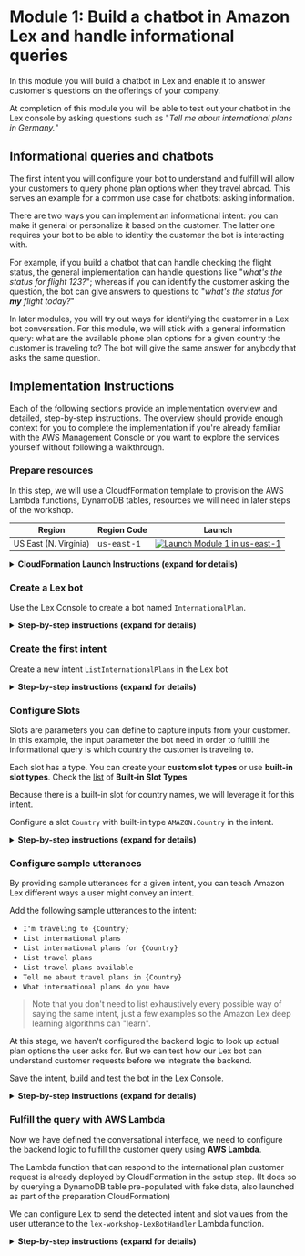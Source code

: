 # Module 1: Build a chatbot in Amazon Lex and handle informational queries

In this module you will build a chatbot in Lex and enable it to answer customer's questions on the offerings of your company. 

At completion of this module you will be able to test out your chatbot in the Lex console by asking questions such as "*Tell me about international plans in Germany.*"

##  Informational queries and chatbots
The first intent you will configure your bot to understand and fulfill will allow your customers to query phone plan options when they travel abroad. This serves an example for a common use case for chatbots: asking information. 

There are two ways you can implement an informational intent: you can make it general or personalize it based on the customer. The latter one requires your bot to be able to identity the customer the bot is interacting with. 

For example, if you build a chatbot that can handle checking the flight status, the general implementation can handle questions like "*what's the status for flight 123?*"; whereas if you can identify the customer asking the question, the bot can give answers to questions to "*what's the status for* ***my*** *flight today?*"

In later modules, you will try out ways for identifying the customer in a Lex bot conversation. For this module, we will stick with a general information query: what are the available phone plan options for a given country the customer is traveling to? The bot will give the same answer for anybody that asks the same question. 



## Implementation Instructions

Each of the following sections provide an implementation overview and detailed, step-by-step instructions. The overview should provide enough context for you to complete the implementation if you're already familiar with the AWS Management Console or you want to explore the services yourself without following a walkthrough.

### Prepare resources 

In this step, we will use a CloudfFormation template to provision the AWS Lambda functions, DynamoDB tables, resources we will need in later steps of the workshop.

Region| Region Code | Launch
------|------|-------
US East (N. Virginia) |   <span style="font-family:'Courier';">us-east-1</span> | [![Launch Module 1 in us-east-1](http://docs.aws.amazon.com/AWSCloudFormation/latest/UserGuide/images/cloudformation-launch-stack-button.png)](https://console.aws.amazon.com/cloudformation/home?region=us-east-1#/stacks/new?stackName=lex-workshop&templateURL=https://s3.amazonaws.com/lex-customerservice-workshop/setup.yaml)


<details>
<summary><strong>CloudFormation Launch Instructions (expand for details)</strong></summary><p>

1. Click the **Launch Stack** link above.

1. Click **Next** on the Select Template page.

1. Click **Next** on the Specify Details page.

1. On the Options page, leave all the defaults and click **Next**.

1. On the Review page, check the boxes to acknowledge that CloudFormation will create IAM resources.

1. Click **Create Change Set**.

1. Wait for the change set to finish computing changes and click **Execute**

	TODO: add screenshot


</p></details>


### Create a Lex bot

Use the Lex Console to create a bot named `InternationalPlan`. 

<details>
<summary><strong>Step-by-step instructions (expand for details)</strong></summary><p>

1. Go to the Lex [Console](https://console.aws.amazon.com/lex/home?region=us-east-1). 

1.  If it's your first time creating Lex chatbots, click **Get Started**.
	
	If you have created Lex bots before, click **Create** under the **Bots** tab. 
	
1. Pick **Custom bot (create your own).**

1. Fill in the form:

	For **Bot name**, use `InternationalPlan`
	
	For **Output voice**, pick `Joanna`
	
	For **Session timeout**, use 10 minutes 
	
	> This is how long your session context will be maintained so your user don't have to verify their identity again if they are interacting with the same bot and device in that time period. 

	For **COPPA**, pick `No`.
	
1. Click **Create**
</details>

### Create the first intent

Create a new intent `ListInternationalPlans` in the Lex bot

<details>
<summary><strong>Step-by-step instructions (expand for details)</strong></summary><p>

1. In the `InternationalPlan` Lex bot you just created, click **+Create Intent**

1. Pick **Create new intent**

1. Give the intent a name, `ListInternationalPlans`

</details>

### Configure Slots

Slots are parameters you can define to capture inputs from your customer. In this example, the input parameter the bot need in order to fulfill the informational query is which country the customer is traveling to. 

Each slot has a type. You can create your **custom slot types** or use **built-in slot types**. Check the [list](http://docs.aws.amazon.com/lex/latest/dg/howitworks-builtins-slots.html) of **Built-in Slot Types**
 
Because there is a built-in slot for country names, we will leverage it for this intent. 

Configure a slot `Country` with built-in type `AMAZON.Country` in the intent. 
 
<details>
<summary><strong>Step-by-step instructions (expand for details)</strong></summary><p>

1. In the **Slots** section of the `ListInternationalPlans` intent, fill in `Country` for the slot **Name**

1. Select `AMAZON.Country` for **Slot type**

1. For **Prompt**, put in `Which country are you traveling to?`

1. Click the (+) sign to add the slot 
 
	![screenshot for after configuring slot](images/slot-config.png)

</details>

### Configure sample utterances

By providing sample utterances for a given intent, you can teach Amazon Lex different ways a user might convey an intent. 

Add the following sample utterances to the intent:

* `I'm traveling to ​{Country}​`
* `List international plans`
* `List international plans for {Country}`
* `List travel plans`
* `List travel plans available`
* `Tell me about travel plans in ​{Country}​`
* `What international plans do you have`

> Note that you don't need to list exhaustively every possible way of saying the same intent, just a few examples so the Amazon Lex deep learning algorithms can "learn".

At this stage, we haven't configured the backend logic to look up actual plan options the user asks for. But we can test how our Lex bot can understand customer requests before we integrate the backend. 

Save the intent, build and test the bot in the Lex Console.  


<details>
<summary><strong>Step-by-step instructions (expand for details)</strong></summary><p>

1. Click **Save Intent** to save the intent configuration

1. Click **Build** at the top right of the page to build the bot 
 
1. Once the build complete, use the **Test Bot** window to test different ways customer may ask about international plans for the countries they are traveling to. Verify that the bot is able to detect the intent. 

	In the below example, the user utterance contains the slot value, which Lex was able to detect: 

	![alt text](images/test-utterance-including-slot.png)
	
	In this below example, the user didn't tell the country he/she is inquiring about, Lex will use the **prompt** we configured for this slot to get this info from the user: 
	
	![alt text](images/test-utterance-with-slot-solicitation.png)

</details>


### Fulfill the query with AWS Lambda

Now we have defined the conversational interface, we need to configure the backend logic to fulfill the customer query using **AWS Lambda**. 

The Lambda function that can respond to the international plan customer request is already deployed by CloudFormation in the setup step. (It does so by querying a DynamoDB table pre-populated with fake data, also launched as part of the preparation CloudFormation)

We can configure Lex to send the detected intent and slot values from the user utterance to the `lex-workshop-LexBotHandler` Lambda function.

<details>
<summary><strong>Step-by-step instructions (expand for details)</strong></summary><p>

1. In the **Fulfillment** section of the intent, choose **AWS Lambda function** and use the selector to pick the `lex-workshop-LexBotHandler` function
	![alt text](images/pick-lambda.png)

1. Click **OK** to give Lex permission to invoke the Lambda function.
![alt text](images/confirm-lambda-permission.png)

1. Save the intent by clicking **Save intent**

1. Build the bot again by clicking **Build**

1. Test the bot 

![alt text](images/after-lambda-integration.png)

</details>


